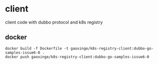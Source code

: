 # client

client code with dubbo protocol and k8s registry

## docker

```
docker build -f Dockerfile -t gaoxinge/k8s-registry-client:dubbo-go-samples-issue6-0 .
docker push gaoxinge/k8s-registry-client:dubbo-go-samples-issue6-0
```